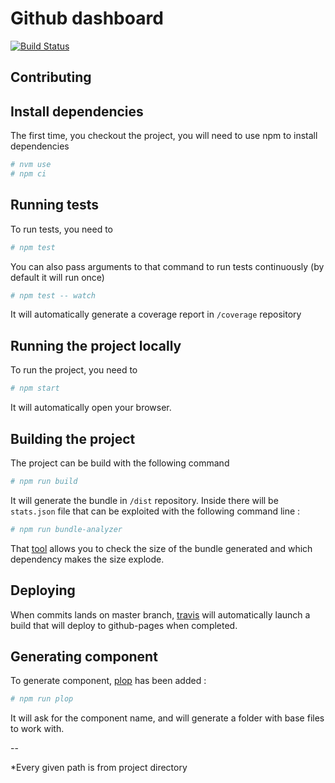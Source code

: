 # Github dashboard

[![Build Status](https://travis-ci.org/udebella/Github-dashboard.svg?branch=master)](https://travis-ci.org/udebella/Github-dashboard)

## Contributing

## Install dependencies

The first time, you checkout the project, you will need to use npm to install dependencies

```bash
# nvm use
# npm ci
```

## Running tests

To run tests, you need to
```bash
# npm test
```

You can also pass arguments to that command to run tests continuously (by default it will run once)
```bash
# npm test -- watch
```

It will automatically generate a coverage report in `/coverage` repository

## Running the project locally

To run the project, you need to 
```bash
# npm start
```

It will automatically open your browser.

## Building the project

The project can be build with the following command
```bash
# npm run build
```

It will generate the bundle in `/dist` repository. Inside there will be `stats.json` file that can be
exploited with the following command line :
```bash
# npm run bundle-analyzer
```

That [tool](https://www.npmjs.com/package/webpack-bundle-analyzer) allows you to check the size of the bundle generated 
and which dependency makes the size explode.

## Deploying

When commits lands on master branch, [travis](https://travis-ci.org/udebella/Github-dashboard) will automatically launch 
a build that will deploy to github-pages when completed.

## Generating component

To generate component, [plop](https://github.com/amwmedia/plop) has been added :
```bash
# npm run plop
```

It will ask for the component name, and will generate a folder with base files to work with.


--

*Every given path is from project directory 
